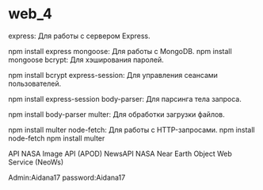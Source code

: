 # web_4

express: Для работы с сервером Express.

npm install express
mongoose: Для работы с MongoDB.
npm install mongoose
bcrypt: Для хэширования паролей.

npm install bcrypt
express-session: Для управления сеансами пользователей.

npm install express-session
body-parser: Для парсинга тела запроса.

npm install body-parser
multer: Для обработки загрузки файлов.

npm install multer
node-fetch: Для работы с HTTP-запросами.
npm install node-fetch
npm install multer



API
NASA Image API (APOD)
NewsAPI
NASA Near Earth Object Web Service (NeoWs)

Admin:Aidana17
password:Aidana17
